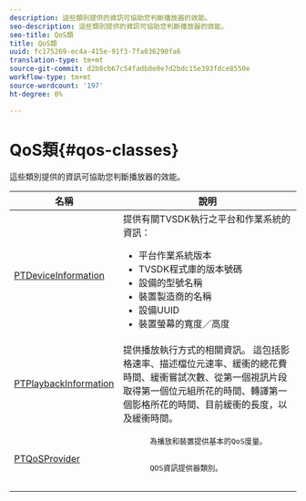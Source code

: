 ```yaml
---
description: 這些類別提供的資訊可協助您判斷播放器的效能。
seo-description: 這些類別提供的資訊可協助您判斷播放器的效能。
seo-title: QoS類
title: QoS類
uuid: fc175269-ec4a-415e-91f3-7fa036290fa6
translation-type: tm+mt
source-git-commit: d2b8cb67c54fadb8e0e7d2bdc15e393fdce8550e
workflow-type: tm+mt
source-wordcount: '197'
ht-degree: 0%

---
```



# QoS類{#qos-classes}

這些類別提供的資訊可協助您判斷播放器的效能。

<table frame="all" colsep="1" rowsep="1" id="table_2893EFF9755149159A4F94E781C76B6E"> 
 <thead> 
  <tr rowsep="1"> 
   <th colname="1" class="entry"> 名稱 </th> 
   <th colname="2" class="entry"> 說明 </th> 
  </tr> 
 </thead>
 <tbody> 
  <tr rowsep="1"> 
   <td colname="1"> <a href="https://help.adobe.com/en_US/primetime/api/psdk/appledoc/Classes/PTDeviceInformation.html" format="html" scope="external"> PTDeviceInformation</a> </td> 
   <td colname="2">提供有關TVSDK執行之平台和作業系統的資訊： 
    <ul id="ul_0DE69F3B38E84964AB98DCCD11E5E123"> 
     <li id="li_19B2D1889FCA4B0F8FCB0EE8F87353B2">平台作業系統版本 </li> 
     <li id="li_CA35F4A48FD34555AC7D7832D5997AD4">TVSDK程式庫的版本號碼 </li> 
     <li id="li_30D38320C2A3440E92C0A477FFFBF9A0">設備的型號名稱 </li> 
     <li id="li_2D15164B987E405685B96A900EBF041D">裝置製造商的名稱 </li> 
     <li id="li_B78485CB9580444DB9694404706BA191">設備UUID </li> 
     <li id="li_841EA77499B44F0692192F9DE1A798E4">裝置螢幕的寬度／高度 </li> 
    </ul> </td> 
  </tr> 
  <tr rowsep="1"> 
   <td colname="1"><a href="https://help.adobe.com/en_US/primetime/api/psdk/appledoc/Classes/PTPlaybackInformation.html" format="html" scope="external"> PTPlaybackInformation</a> </td> 
   <td colname="2"> 提供播放執行方式的相關資訊。 這包括影格速率、描述檔位元速率、緩衝的總花費時間、緩衝嘗試次數、從第一個視訊片段取得第一個位元組所花的時間、轉譯第一個影格所花的時間、目前緩衝的長度，以及緩衝時間。 </td> 
  </tr> 
  <tr rowsep="1"> 
   <td colname="1"><a href="https://help.adobe.com/en_US/primetime/api/psdk/appledoc/Classes/PTQoSProvider.html" format="html" scope="external"> PTQoSProvider</a> </td> 
   <td colname="2">
    <pre>
      為播放和裝置提供基本的QoS度量。
    </pre>
    <pre>
      QOS資訊提供器類別。
    </pre> </td> 
  </tr> 
 </tbody> 
</table>

